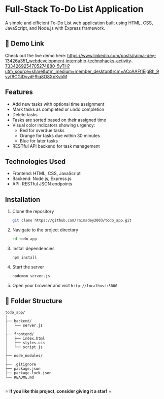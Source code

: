 # Full-Stack To-Do List Application

A simple and efficient To-Do List web application built using HTML, CSS, JavaScript, and Node.js with Express framework.

## 🚀 Demo Link

Check out the live demo here: https://www.linkedin.com/posts/raima-dey-13426a351_webdevelopment-internship-technohacks-activity-7334269254705274880-5yTH?utm_source=share&utm_medium=member_desktop&rcm=ACoAAFfIEjgBh_9vyf6CGiDyydF9iq8O8XpKybM

## Features

- Add new tasks with optional time assignment  
- Mark tasks as completed or undo completion  
- Delete tasks  
- Tasks are sorted based on their assigned time  
- Visual color indicators showing urgency:  
  - Red for overdue tasks  
  - Orange for tasks due within 30 minutes  
  - Blue for later tasks  
- RESTful API backend for task management  

## Technologies Used

- Frontend: HTML, CSS, JavaScript  
- Backend: Node.js, Express.js  
- API: RESTful JSON endpoints  

## Installation

1. Clone the repository  
   ```bash
   git clone https://github.com/raimadey2003/todo_app.git
   ```

2. Navigate to the project directory

   ```bash
   cd todo_app
   ```
3. Install dependencies

   ```bash
   npm install
   ```
4. Start the server

   ```bash
   nodemon server.js
   ```
5. Open your browser and visit `http://localhost:3000`



 ## 📁 Folder Structure


```
todo_app/
│
├── backend/                 
│   └── server.js          
│
├── frontend/               
│   ├── index.html         
│   ├── styles.css          
│   └── script.js            
│
├── node_modules/            
│
├── .gitignore               
├── package.json             
├── package-lock.json        
└── README.md                


```

⭐ **If you like this project, consider giving it a star!** ⭐
     

